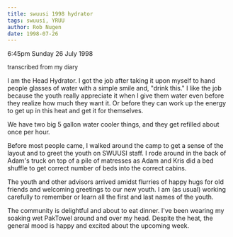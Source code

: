 ```yaml
---
title: swuusi 1998 hydrator
tags: swuusi, YRUU
author: Rob Nugen
date: 1998-07-26
---
```


<title>SWUUSI</title>

<p class=date>6:45pm Sunday 26 July 1998</p>
<font size=-1>transcribed from my diary</font>

<p>I am the Head Hydrator.  I got the job after taking it upon myself to hand people glasses of water with a simple smile and, "drink this."  I like the job because the youth really appreciate it when I give them water even before they realize how much they want it.  Or before they can work up the energy to get up in this heat and get it for themselves.

<p>We have two big 5 gallon water cooler things, and they get refilled about once per hour.

<p>Before most people came, I walked around the camp to get a sense of the layout and to greet the youth on SWUUSI staff. I rode around in the back of Adam's truck on top of a pile of matresses as Adam and Kris did a bed shuffle to get correct number of beds into the correct cabins.

<p>The youth and other advisors arrived amidst flurries of happy hugs for old friends and welcoming greetings to our new youth. I am (as usual) working carefully to remember or learn all the first and last names of the youth.

<p>The community is delightful and about to eat dinner. I've been wearing my soaking wet PakTowel around and over my head. Despite the heat, the general mood is happy and excited about the upcoming week.
</p>

